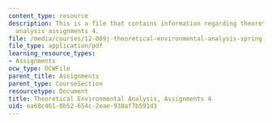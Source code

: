```yaml
---
content_type: resource
description: This is a file that contains information regarding theoretical environmental
  analysis assignments 4.
file: /media/courses/12-009j-theoretical-environmental-analysis-spring-2015/ea68c4610b52654c2eae938af7b591d3_MIT12_009JS15_pset4.pdf
file_type: application/pdf
learning_resource_types:
- Assignments
ocw_type: OCWFile
parent_title: Assignments
parent_type: CourseSection
resourcetype: Document
title: Theoretical Environmental Analysis, Assignments 4
uid: ea68c461-0b52-654c-2eae-938af7b591d3
---
```

